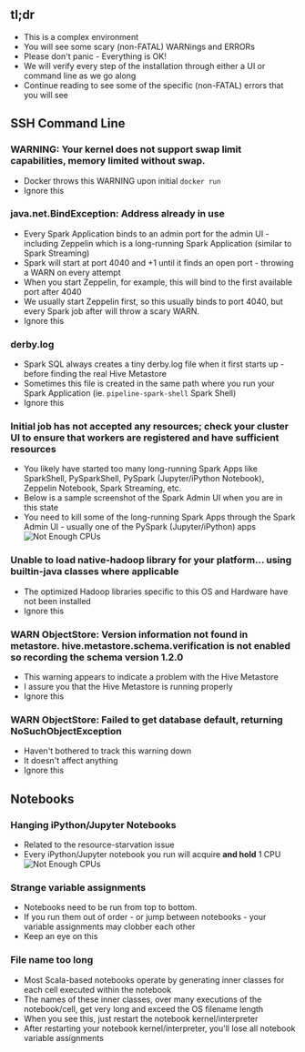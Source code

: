 ## tl;dr
* This is a complex environment
* You will see some scary (non-FATAL) WARNings and ERRORs
* Please don't panic - Everything is OK!
* We will verify every step of the installation through either a UI or command line as we go along
* Continue reading to see some of the specific (non-FATAL) errors that you will see

## SSH Command Line
### WARNING: Your kernel does not support swap limit capabilities, memory limited without swap.
* Docker throws this WARNING upon initial `docker run`
* Ignore this

### java.net.BindException: Address already in use
* Every Spark Application binds to an admin port for the admin UI - including Zeppelin which is a long-running Spark Application (similar to Spark Streaming)
* Spark will start at port 4040 and +1 until it finds an open port - throwing a WARN on every attempt
* When you start Zeppelin, for example, this will bind to the first available port after 4040
* We usually start Zeppelin first, so this usually binds to port 4040, but every Spark job after will throw a scary WARN.
* Ignore this

### derby.log
* Spark SQL always creates a tiny derby.log file when it first starts up - before finding the real Hive Metastore
* Sometimes this file is created in the same path where you run your Spark Application (ie. `pipeline-spark-shell` Spark Shell)
* Ignore this

### Initial job has not accepted any resources; check your cluster UI to ensure that workers are registered and have sufficient resources
* You likely have started too many long-running Spark Apps like SparkShell, PySparkShell, PySpark (Jupyter/iPython Notebook), Zeppelin Notebook, Spark Streaming, etc.
* Below is a sample screenshot of the Spark Admin UI when you are in this state
* You need to kill some of the long-running Spark Apps through the Spark Admin UI - usually one of the PySpark (Jupyter/iPython) apps
![Not Enough CPUs](http://advancedspark.com/img/spark-ui-not-enough-cpus.png)

### Unable to load native-hadoop library for your platform... using builtin-java classes where applicable
* The optimized Hadoop libraries specific to this OS and Hardware have not been installed
* Ignore this

### WARN ObjectStore: Version information not found in metastore. hive.metastore.schema.verification is not enabled so recording the schema version 1.2.0
* This warning appears to indicate a problem with the Hive Metastore
* I assure you that the Hive Metastore is running properly
* Ignore this

### WARN ObjectStore: Failed to get database default, returning NoSuchObjectException
* Haven't bothered to track this warning down
* It doesn't affect anything
* Ignore this

## Notebooks
### Hanging iPython/Jupyter Notebooks
* Related to the resource-starvation issue
* Every iPython/Jupyter notebook you run will acquire **and hold** 1 CPU
![Not Enough CPUs](http://advancedspark.com/img/spark-ui-not-enough-cpus.png)

### Strange variable assignments
* Notebooks need to be run from top to bottom.
* If you run them out of order - or jump between notebooks - your variable assignments may clobber each other
* Keep an eye on this

### File name too long
* Most Scala-based notebooks operate by generating inner classes for each cell executed within the notebook
* The names of these inner classes, over many executions of the notebook/cell, get very long and exceed the OS filename length
* When you see this, just restart the notebook kernel/interpreter
* After restarting your notebook kernel/interpreter, you'll lose all notebook variable assignments